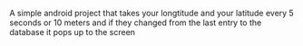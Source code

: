 A simple android project that takes your longtitude and your latitude every 5 seconds or 10 meters and if they changed from the last entry to the database it pops up to the screen
